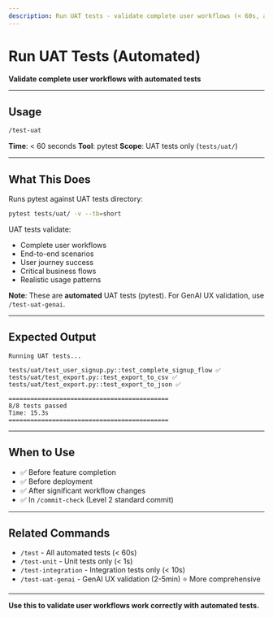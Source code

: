 ```yaml
---
description: Run UAT tests - validate complete user workflows (< 60s, automated)
---
```


# Run UAT Tests (Automated)

**Validate complete user workflows with automated tests**

---

## Usage

```bash
/test-uat
```

**Time**: < 60 seconds
**Tool**: pytest
**Scope**: UAT tests only (`tests/uat/`)

---

## What This Does

Runs pytest against UAT tests directory:

```bash
pytest tests/uat/ -v --tb=short
```

UAT tests validate:
- Complete user workflows
- End-to-end scenarios
- User journey success
- Critical business flows
- Realistic usage patterns

**Note**: These are **automated** UAT tests (pytest). For GenAI UX validation, use `/test-uat-genai`.

---

## Expected Output

```
Running UAT tests...

tests/uat/test_user_signup.py::test_complete_signup_flow ✅
tests/uat/test_export.py::test_export_to_csv ✅
tests/uat/test_export.py::test_export_to_json ✅

============================================
8/8 tests passed
Time: 15.3s
============================================
```

---

## When to Use

- ✅ Before feature completion
- ✅ Before deployment
- ✅ After significant workflow changes
- ✅ In `/commit-check` (Level 2 standard commit)

---

## Related Commands

- `/test` - All automated tests (< 60s)
- `/test-unit` - Unit tests only (< 1s)
- `/test-integration` - Integration tests only (< 10s)
- `/test-uat-genai` - GenAI UX validation (2-5min) ⭐ More comprehensive

---

**Use this to validate user workflows work correctly with automated tests.**
